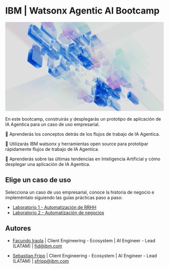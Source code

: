 # IBM | Watsonx Agentic AI Bootcamp

![texto alternativo](/agentic-bootcamp.jpg)

En este bootcamp, construirás y desplegarás un prototipo de aplicación de IA Agentica para un caso de uso empresarial.

🚀 Aprenderás los conceptos detrás de los flujos de trabajo de IA Agentica.

🚀 Utilizarás IBM watsonx y herramientas open source para prototipar rápidamente flujos de trabajo de IA Agentica.

🚀 Aprenderás sobre las últimas tendencias en Inteligencia Artificial y cómo desplegar una aplicación de IA Agentica.

## Elige un caso de uso
Selecciona un caso de uso empresarial, conoce la historia de negocio e impleméntalo siguiendo las guías prácticas paso a paso:
- [Laboratorio 1 - Automatización de RRHH](./usecases/lab-1-agente-rrhh/)
- [Laboratorio 2 - Automatización de negocios](./usecases/lab-2-agente-automatizacion)

## Autores
- [Facundo Iraola](www.linkedin.com/in/firaola) | Client Engineering - Ecosystem | AI Engineer - Lead (LATAM) | [fid@ibm.com](mailto:fid@ibm.com)

- [Sebastian Fripp](https://www.linkedin.com/in/sebastian-fripp/) | Client Engineering - Ecosystem | AI Engineer - Lead (LATAM) | [sfripp@ibm.com](mailto:sfripp@ibm.com)